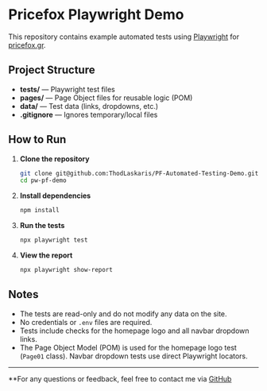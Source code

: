 # Pricefox Playwright Demo

This repository contains example automated tests using [Playwright](https://playwright.dev/) 
for [pricefox.gr](https://www.pricefox.gr).

## Project Structure

- **tests/** — Playwright test files
- **pages/** — Page Object files for reusable logic (POM)
- **data/** — Test data (links, dropdowns, etc.)
- **.gitignore** — Ignores temporary/local files

## How to Run

1. **Clone the repository**
   ```bash
   git clone git@github.com:ThodLaskaris/PF-Automated-Testing-Demo.git
   cd pw-pf-demo
   ```

2. **Install dependencies**
   ```bash
   npm install
   ```

3. **Run the tests**
   ```bash
   npx playwright test
   ```

4. **View the report**
   ```bash
   npx playwright show-report
   ```

## Notes

- The tests are read-only and do not modify any data on the site.
- No credentials or `.env` files are required.
- Tests include checks for the homepage logo and all navbar dropdown links.
- The Page Object Model (POM) is used for the homepage logo test (`Page01` class). Navbar dropdown tests use direct Playwright locators.

---

**For any questions or feedback, feel free to contact me via [GitHub](https://github.com/ThodLaskaris)